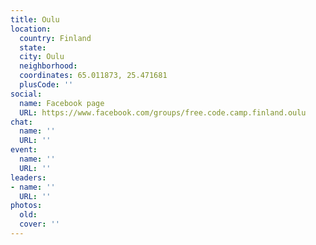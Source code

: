 ```yaml
---
title: Oulu
location:
  country: Finland
  state: 
  city: Oulu
  neighborhood: 
  coordinates: 65.011873, 25.471681
  plusCode: ''
social:
  name: Facebook page
  URL: https://www.facebook.com/groups/free.code.camp.finland.oulu
chat:
  name: ''
  URL: ''
event:
  name: ''
  URL: ''
leaders:
- name: ''
  URL: ''
photos:
  old: 
  cover: ''
---
```

